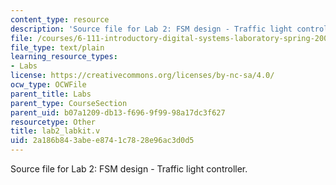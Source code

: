 ```yaml
---
content_type: resource
description: 'Source file for Lab 2: FSM design - Traffic light controller.'
file: /courses/6-111-introductory-digital-systems-laboratory-spring-2006/2a186b843abee8741c7828e96ac3d0d5_lab2_labkit.v
file_type: text/plain
learning_resource_types:
- Labs
license: https://creativecommons.org/licenses/by-nc-sa/4.0/
ocw_type: OCWFile
parent_title: Labs
parent_type: CourseSection
parent_uid: b07a1209-db13-f696-9f99-98a17dc3f627
resourcetype: Other
title: lab2_labkit.v
uid: 2a186b84-3abe-e874-1c78-28e96ac3d0d5
---
```

Source file for Lab 2: FSM design - Traffic light controller.